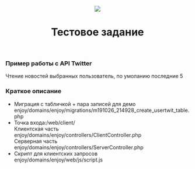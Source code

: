 <p align="center">
    <a href="/">
        <img src="https://gyn-clinic.com.ua/images/screen.png" >
    </a>
    <h1 align="center">Тестовое задание</h1>
    <br>
</p>

### Пример работы с API Twitter

Чтение новостей выбранных пользователь, 
по умоланию последние 5

### Краткое описание
<ul>
    
<li>Миграция с табличкой + пара записей для демо<br>
enjoy/domains/enjoy/migrations/m191026_214928_create_usertwit_table.php
    </li>

<li>
Точка входа:/web/client/<br>
Клиентская часть<br>    
enjoy/domains/enjoy/controllers/ClientController.php<br>
Серверная часть<br>    
enjoy/domains/enjoy/controllers/ServerController.php    
</li>
<li>Скрипт для клиентских запросов <br> enjoy/domains/enjoy/web/js/script.js </li>
</ul>
